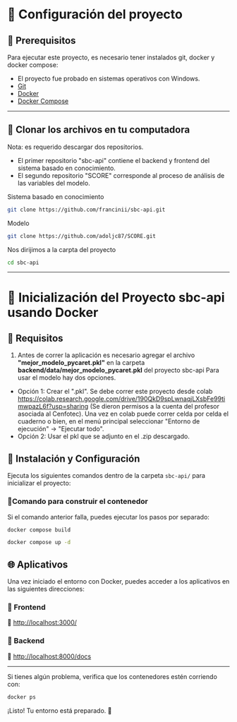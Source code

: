 
# 🚀 Configuración del proyecto


## 📌 Prerequisitos
Para ejecutar este proyecto, es necesario tener instalados git, docker y docker compose:
- El proyecto fue probado en sistemas operativos con Windows.
- [Git](https://git-scm.com/downloads)
- [Docker](https://www.docker.com/get-started/)
- [Docker Compose](https://docs.docker.com/compose/install/)
---

## 📌 Clonar los archivos en tu computadora
Nota: es requerido descargar dos repositorios. 
- El primer repositorio "sbc-api" contiene el backend y frontend del sistema basado en conocimiento. 
- El segundo repositorio "SCORE" corresponde al proceso de análisis de las variables del modelo.



Sistema basado en conocimiento
```sh
git clone https://github.com/francinii/sbc-api.git
```

Modelo
```sh
git clone https://github.com/adoljc87/SCORE.git
```
Nos dirijimos a la carpta del proyecto

```sh
cd sbc-api
```
---
# 🚀 Inicialización del Proyecto sbc-api usando Docker
## 📂 Requisitos
1. Antes de correr la aplicación es necesario agregar el archivo **"mejor_modelo_pycaret.pkl"** en la carpeta **backend/data/mejor_modelo_pycaret.pkl** del proyecto sbc-api
Para usar el modelo hay dos opciones. 
- Opción 1: Crear el ".pkl". Se debe correr este proyecto desde colab https://colab.research.google.com/drive/190QkD9spLwnaqjLXsbFe99timwpazL6f?usp=sharing (Se dieron permisos a la cuenta del profesor asociada al Cenfotec). Una vez en colab puede correr celda por celda el cuaderno o bien, en el menú principal seleccionar "Entorno de ejecución" -> "Ejecutar todo".
- Opción 2: Usar el pkl que se adjunto en el .zip descargado.


## 📂 Instalación y Configuración
Ejecuta los siguientes comandos dentro de la carpeta `sbc-api/` para inicializar el proyecto:


### 🔹Comando para construir el contenedor
Si el comando anterior falla, puedes ejecutar los pasos por separado:
```sh
docker compose build
```
```sh
docker compose up -d
```

## 🌐 Aplicativos
Una vez iniciado el entorno con Docker, puedes acceder a los aplicativos en las siguientes direcciones:

### 🔹 Frontend
📍 [http://localhost:3000/](http://localhost:3000/)

### 🔹 Backend
📍 [http://localhost:8000/docs](http://localhost:8000/docs)

---
Si tienes algún problema, verifica que los contenedores estén corriendo con:

```sh
docker ps
```
¡Listo! Tu entorno está preparado. 🚀